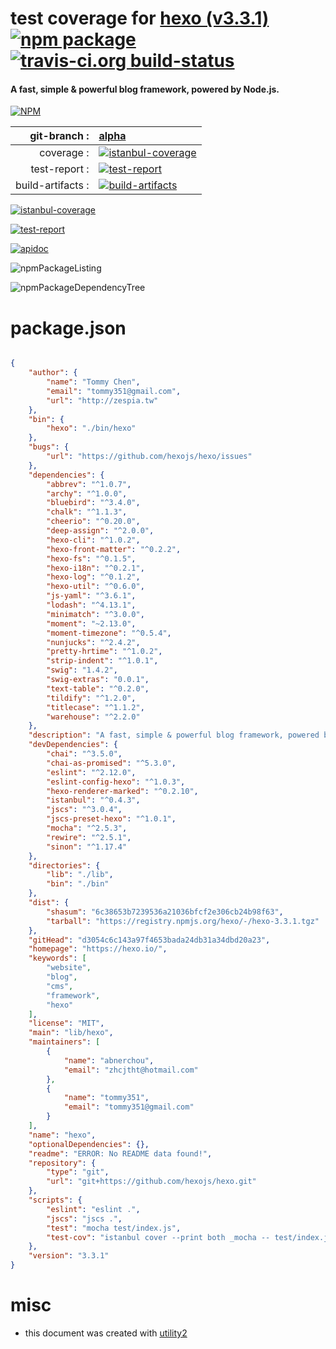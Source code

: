 # test coverage for  [hexo (v3.3.1)](https://hexo.io/)  [![npm package](https://img.shields.io/npm/v/npmtest-hexo.svg?style=flat-square)](https://www.npmjs.org/package/npmtest-hexo) [![travis-ci.org build-status](https://api.travis-ci.org/npmtest/node-npmtest-hexo.svg)](https://travis-ci.org/npmtest/node-npmtest-hexo)
#### A fast, simple & powerful blog framework, powered by Node.js.

[![NPM](https://nodei.co/npm/hexo.png?downloads=true)](https://www.npmjs.com/package/hexo)

| git-branch : | [alpha](https://github.com/npmtest/node-npmtest-hexo/tree/alpha)|
|--:|:--|
| coverage : | [![istanbul-coverage](https://npmtest.github.io/node-npmtest-hexo/build/coverage.badge.svg)](https://npmtest.github.io/node-npmtest-hexo/build/coverage.html/index.html)|
| test-report : | [![test-report](https://npmtest.github.io/node-npmtest-hexo/build/test-report.badge.svg)](https://npmtest.github.io/node-npmtest-hexo/build/test-report.html)|
| build-artifacts : | [![build-artifacts](https://npmtest.github.io/node-npmtest-hexo/glyphicons_144_folder_open.png)](https://github.com/npmtest/node-npmtest-hexo/tree/gh-pages/build)|

[![istanbul-coverage](https://npmtest.github.io/node-npmtest-hexo/build/screenCapture.buildCustomOrg.browser.coverage.html.png)](https://npmtest.github.io/node-npmtest-hexo/build/coverage.html/index.html)

[![test-report](https://npmtest.github.io/node-npmtest-hexo/build/screenCapture.buildCustomOrg.browser.%252Fhome%252Ftravis%252Fbuild%252Fnpmtest%252Fnode-npmtest-hexo%252Ftmp%252Fbuild%252Ftest-report.html.png)](https://npmtest.github.io/node-npmtest-hexo/build/test-report.html)

[![apidoc](https://npmdoc.github.io/node-npmdoc-hexo/build/screenCapture.buildApidoc.browser.%252Fhome%252Ftravis%252Fbuild%252Fnpmdoc%252Fnode-npmdoc-hexo%252Ftmp%252Fbuild%252Fapidoc.html.png)](https://npmdoc.github.io/node-npmdoc-hexo/build/apidoc.html)

![npmPackageListing](https://npmtest.github.io/node-npmtest-hexo/build/screenCapture.npmPackageListing.svg)

![npmPackageDependencyTree](https://npmtest.github.io/node-npmtest-hexo/build/screenCapture.npmPackageDependencyTree.svg)



# package.json

```json

{
    "author": {
        "name": "Tommy Chen",
        "email": "tommy351@gmail.com",
        "url": "http://zespia.tw"
    },
    "bin": {
        "hexo": "./bin/hexo"
    },
    "bugs": {
        "url": "https://github.com/hexojs/hexo/issues"
    },
    "dependencies": {
        "abbrev": "^1.0.7",
        "archy": "^1.0.0",
        "bluebird": "^3.4.0",
        "chalk": "^1.1.3",
        "cheerio": "^0.20.0",
        "deep-assign": "^2.0.0",
        "hexo-cli": "^1.0.2",
        "hexo-front-matter": "^0.2.2",
        "hexo-fs": "^0.1.5",
        "hexo-i18n": "^0.2.1",
        "hexo-log": "^0.1.2",
        "hexo-util": "^0.6.0",
        "js-yaml": "^3.6.1",
        "lodash": "^4.13.1",
        "minimatch": "^3.0.0",
        "moment": "~2.13.0",
        "moment-timezone": "^0.5.4",
        "nunjucks": "^2.4.2",
        "pretty-hrtime": "^1.0.2",
        "strip-indent": "^1.0.1",
        "swig": "1.4.2",
        "swig-extras": "0.0.1",
        "text-table": "^0.2.0",
        "tildify": "^1.2.0",
        "titlecase": "^1.1.2",
        "warehouse": "^2.2.0"
    },
    "description": "A fast, simple & powerful blog framework, powered by Node.js.",
    "devDependencies": {
        "chai": "^3.5.0",
        "chai-as-promised": "^5.3.0",
        "eslint": "^2.12.0",
        "eslint-config-hexo": "^1.0.3",
        "hexo-renderer-marked": "^0.2.10",
        "istanbul": "^0.4.3",
        "jscs": "^3.0.4",
        "jscs-preset-hexo": "^1.0.1",
        "mocha": "^2.5.3",
        "rewire": "^2.5.1",
        "sinon": "^1.17.4"
    },
    "directories": {
        "lib": "./lib",
        "bin": "./bin"
    },
    "dist": {
        "shasum": "6c38653b7239536a21036bfcf2e306cb24b98f63",
        "tarball": "https://registry.npmjs.org/hexo/-/hexo-3.3.1.tgz"
    },
    "gitHead": "d3054c6c143a97f4653bada24db31a34dbd20a23",
    "homepage": "https://hexo.io/",
    "keywords": [
        "website",
        "blog",
        "cms",
        "framework",
        "hexo"
    ],
    "license": "MIT",
    "main": "lib/hexo",
    "maintainers": [
        {
            "name": "abnerchou",
            "email": "zhcjtht@hotmail.com"
        },
        {
            "name": "tommy351",
            "email": "tommy351@gmail.com"
        }
    ],
    "name": "hexo",
    "optionalDependencies": {},
    "readme": "ERROR: No README data found!",
    "repository": {
        "type": "git",
        "url": "git+https://github.com/hexojs/hexo.git"
    },
    "scripts": {
        "eslint": "eslint .",
        "jscs": "jscs .",
        "test": "mocha test/index.js",
        "test-cov": "istanbul cover --print both _mocha -- test/index.js"
    },
    "version": "3.3.1"
}
```



# misc
- this document was created with [utility2](https://github.com/kaizhu256/node-utility2)
